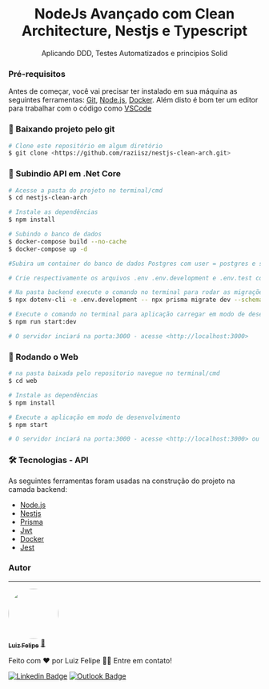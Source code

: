 <h1 align="center">NodeJs Avançado com Clean Architecture, Nestjs e Typescript</h1>
<p align="center">Aplicando DDD, Testes Automatizados e princípios Solid</p>

### Pré-requisitos

Antes de começar, você vai precisar ter instalado em sua máquina as seguintes ferramentas:
[Git](https://git-scm.com), [Node.js](https://nodejs.org/en/), [Docker](https://www.docker.com/).
Além disto é bom ter um editor para trabalhar com o código como [VSCode](https://code.visualstudio.com/)

### 🎲 Baixando projeto pelo git

```bash
# Clone este repositório em algum diretório
$ git clone <https://github.com/raziisz/nestjs-clean-arch.git>

```
### 🎲 Subindio API em .Net Core

```bash
# Acesse a pasta do projeto no terminal/cmd
$ cd nestjs-clean-arch

# Instale as dependências
$ npm install

# Subindo o banco de dados
$ docker-compose build --no-cache
$ docker-compose up -d

#Subira um container do banco de dados Postgres com user = postgres e senha = docker

# Crie respectivamente os arquivos .env .env.development e .env.test configurando de acordo com arquivo .env.example

# Na pasta backend execute o comando no terminal para rodar as migrações e criar banco de dados
$ npx dotenv-cli -e .env.development -- npx prisma migrate dev --schema .\src\shared\infrastructure\database\prisma\schema.prisma

# Execute o comando no terminal para aplicação carregar em modo de desenvolvimento
$ npm run start:dev

# O servidor inciará na porta:3000 - acesse <http://localhost:3000>
```

### 🎲 Rodando o Web

```bash
# na pasta baixada pelo repositorio navegue no terminal/cmd
$ cd web

# Instale as dependências
$ npm install

# Execute a aplicação em modo de desenvolvimento
$ npm start

# O servidor inciará na porta:3000 - acesse <http://localhost:3000> ou ip da sua máquina na porta 3000 (melhor experiencia)
```

### 🛠 Tecnologias - API

As seguintes ferramentas foram usadas na construção do projeto na camada backend:

- [Node.js](https://nodejs.org/en/)
- [Nestjs](https://nestjs.com/)
- [Prisma](https://www.prisma.io/)
- [Jwt](https://jwt.io/)
- [Docker](https://www.docker.com/)
- [Jest](https://jestjs.io/pt-BR/)

### Autor
---

<a href="http://raziisz.github.io/">
 <img style="border-radius: 50%;" src="https://avatars2.githubusercontent.com/u/42245201?s=460&u=ce3bae80de213ad246855873906246051fba4458&v=4" width="100px;" alt=""/>
 <br />
 <sub><b>Luiz Felipe</b></sub></a> <a href="http://raziisz.github.io/" title="Dev">🚀</a>


Feito com ❤️ por Luiz Felipe 👋🏽 Entre em contato!

[![Linkedin Badge](https://img.shields.io/badge/-Felipe-blue?style=flat-square&logo=Linkedin&logoColor=white&link=https://www.linkedin.com/in/felipelibert30/)](https://www.linkedin.com/in/felipelibert30/)
[![Outlook Badge](https://img.shields.io/badge/-raziel_libertino@hotmail.com-c14438?style=flat-square&logo=Gmail&logoColor=white&link=mailto:raziel_libertino@hotmail.com)](mailto:raziel_libertino@hotmail.com)

